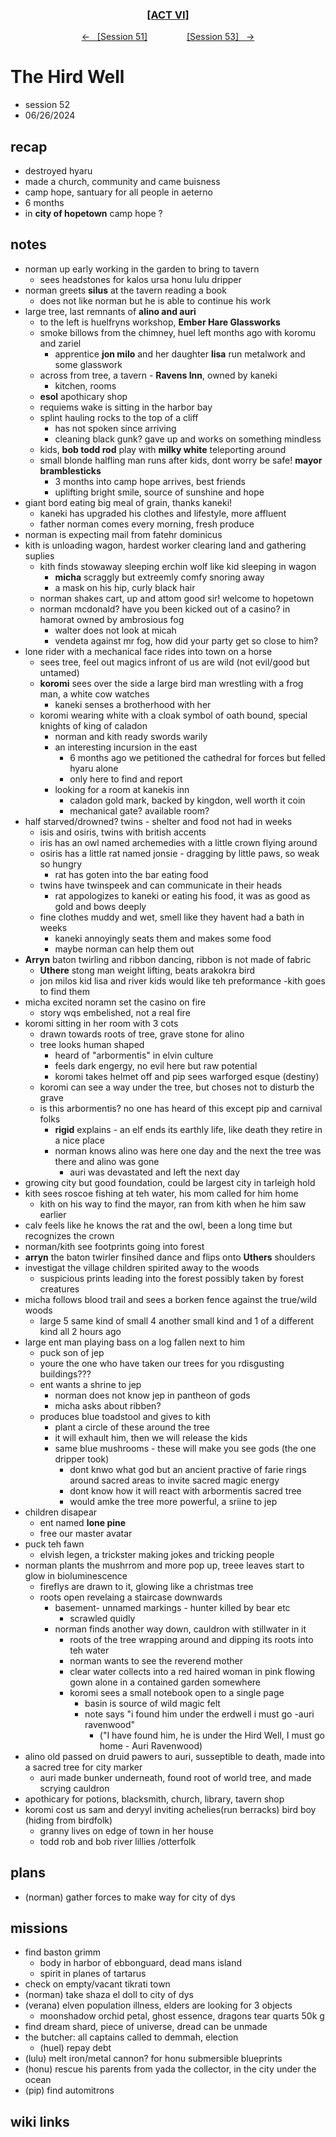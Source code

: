 <div align="center">
  <h3 align="center"><a href="https://github.com/h-griffin/dnd-notes/blob/main/grimmhaus/act-VI" >[ACT VI]</a></h3>
  <p align="center">
    <a href="https://github.com/h-griffin/dnd-notes/blob/main/grimmhaus/act-VI/24-06-19.md" >&larr; &nbsp; [Session 51]</a>
    &nbsp;&nbsp;&nbsp;&nbsp;&nbsp;&nbsp;&nbsp;&nbsp;&nbsp;&nbsp;&nbsp;&nbsp;&nbsp;&nbsp;
    <a href="https://github.com/h-griffin/dnd-notes/blob/main/grimmhaus/act-VI/24-07-03.md" >[Session 53] &nbsp; &rarr;</a>
  </p>
</div>

# The Hird Well
- session 52
- 06/26/2024

## recap
- destroyed hyaru
- made a church, community and came buisness
- camp hope, santuary for all people in aeterno
- 6 months
- in **city of hopetown** camp hope ?

## notes
- norman up early working in the garden to bring to tavern
    - sees headstones for kalos ursa honu lulu dripper
- norman greets **silus** at the tavern reading a book
    - does not like norman but he is able to continue his work
- large tree, last remnants of **alino and auri**
    - to the left is huelfryns workshop, **Ember Hare Glassworks**
    - smoke billows from the chimney, huel left months ago with koromu and zariel
        - apprentice **jon milo** and her daughter **lisa** run metalwork and some glasswork
    - across from tree, a tavern - **Ravens Inn**, owned by kaneki
        - kitchen, rooms
    - **esol** apothicary shop
    - requiems wake is sitting in the harbor bay
    - splint hauling rocks to the top of a cliff
        - has not spoken since arriving
        - cleaning black gunk? gave up and works on something mindless
    - kids, **bob todd rod** play with **milky white** teleporting around
    - small blonde halfling man runs after kids, dont worry be safe! **mayor bramblesticks**
        - 3 months into camp hope arrives, best friends
        - uplifting bright smile, source of sunshine and hope
- giant bord eating big meal of grain, thanks kaneki!
    - kaneki has upgraded his clothes and lifestyle, more affluent
    - father norman comes every morning, fresh produce
- norman is expecting mail from fatehr dominicus
- kith is unloading wagon, hardest worker clearing land and gathering suplies
    - kith finds stowaway sleeping erchin wolf like kid sleeping in wagon
        - **micha** scraggly but extreemly comfy snoring away
        - a mask on his hip, curly black hair
    - norman shakes cart, up and attom good sir! welcome to hopetown
    - norman mcdonald? have you been kicked out of a casino? in hamorat owned by ambrosious fog
        - walter does not look at micah
        - vendeta against mr fog, how did your party get so close to him?
- lone rider with a mechanical face rides into town on a horse
    - sees tree, feel out magics infront of us are wild (not evil/good but untamed)
    - **koromi** sees over the side a large bird man wrestling with a frog man, a white cow watches
        - kaneki senses a brotherhood with her
    - koromi wearing white with a cloak symbol of oath bound, special knights of king of caladon
        - norman and kith ready swords warily
        - an interesting incursion in the east
            - 6 months ago we petitioned the cathedral for forces but felled hyaru alone
            - only here to find and report
        - looking for a room at kanekis inn
            - caladon gold mark, backed by kingdon, well worth it coin
            - mechanical gate? available room?
- half starved/drowned? twins - shelter and food not had in weeks
    - isis and osiris, twins with british accents
    - iris has an owl named archemedies with a little crown flying around
    - osiris has a little rat named jonsie - dragging by little paws, so weak so hungry
        - rat has goten into the bar eating food
    - twins have twinspeek and can communicate in their heads
        - rat appologizes to kaneki or eating his food, it was as good as gold and bows deeply
    - fine clothes muddy and wet, smell like they havent had a bath in weeks
        - kaneki annoyingly seats them and makes some food
        - maybe norman can help them out
- **Arryn** baton twirling and ribbon dancing, ribbon is not made of fabric
    - **Uthere** stong man weight lifting, beats arakokra bird
    - jon milos kid lisa and river kids would like teh preformance -kith goes to find them
- micha excited noramn set the casino on fire
    - story wqs embelished, not a real fire
- koromi sitting in her room with 3 cots
    - drawn towards roots of tree, grave stone for alino
    - tree looks human shaped
        - heard of "arbormentis" in elvin culture
        - feels dark engergy, no evil here but raw potential
        - koromi takes helmet off and pip sees warforged esque (destiny)
    - koromi can see a way under the tree, but choses not to disturb the grave
    - is this arbormentis? no one has heard of this except pip and carnival folks
        - **rigid** explains - an elf ends its earthly life, like death they retire in a nice place
        - norman knows alino was here one day and the next the tree was there and alino was gone
            - auri was devastated and left the next day
- growing city but good foundation, could be largest city in tarleigh hold
- kith sees roscoe fishing at teh water, his mom called for him home
    - kith on his way to find the mayor, ran from kith when he him saw earlier
- calv feels like he knows the rat and the owl, been a long time but recognizes the crown
- norman/kith see footprints going into forest
- **arryn** the baton twirler finsihed dance and flips onto **Uthers** shoulders
- investigat the village children spirited away to the woods
    - suspicious prints leading into the forest possibly taken by forest creatures
- micha follows blood trail and sees a borken fence against the true/wild woods
    - large 5 same kind of small 4 another small kind and 1 of a different kind all 2 hours ago
- large ent man playing bass on a log fallen next to him
    - puck son of jep
    - youre the one who have taken our trees for you rdisgusting buildings???
    - ent wants a shrine to jep
        - norman does not know jep in pantheon of gods
        - micha asks about ribben?
    - produces blue toadstool and gives to kith
        - plant a circle of these around the tree
        - it will exhault him, then we will release the kids
        - same blue mushrooms - these will make you see gods (the one dripper took)
            - dont knwo what god but an ancient practive of farie rings around sacred areas to invite sacred magic energy
            - dont know how it will react with arbormentis sacred tree
            - would amke the tree more powerful, a sriine to jep
- children disapear
    - ent named **lone pine**
    - free our master avatar
- puck teh fawn
    - elvish legen, a trickster making jokes and tricking people
- norman plants the mushrrom and more pop up, treee leaves start to glow in bioluminescence
    - fireflys are drawn to it, glowing like a christmas tree
    - roots open revelaing a staircase downwards
        - basement- unnamed markings - hunter killed by bear etc
            - scrawled quidly
        - norman finds another way down, cauldron with stillwater in it
            - roots of the tree wrapping around and dipping its roots into teh water
            - norman wants to see the reverend mother
            - clear water collects into a red haired woman in pink flowing gown alone in a contained garden somewhere
            - koromi sees a small notebook open to a single page
                - basin is source of wild magic felt
                - note says "i found him under the erdwell i must go -auri ravenwood"
                    - ("I have found him, he is under the Hird Well, I must go home - Auri Ravenwood)
- alino old passed on druid pawers to auri, susseptible to death, made into a sacred tree for city marker
    - auri made bunker underneath, found root of world tree, and made scrying cauldron
- apothicary for potions, blacksmith, church, library, tavern shop
- koromi cost us sam and deryyl inviting achelies(run berracks) bird boy (hiding from birdfolk)
    - granny lives on edge of town in her house
    - todd rob and bob river lillies /otterfolk

## plans
- (norman) gather forces to make way for city of dys

## missions
- find baston grimm
    - body in harbor of ebbonguard, dead mans island
    - spirit in planes of tartarus
- check on empty/vacant tikrati town
- (norman) take shaza el doll to city of dys
- (verana) elven population illness, elders are looking for 3 objects
    - moonshadow orchid petal, ghost essence, dragons tear quarts 50k g
- find dream shard, piece of universe, dread can be unmade
- the butcher: all captains called to demmah, election
    - (huel) repay debt
- (lulu) melt iron/metal cannon? for honu submersible blueprints
- (honu) rescue his parents from yada the collector, in the city under the ocean
- (pip) find automitrons

## wiki links
